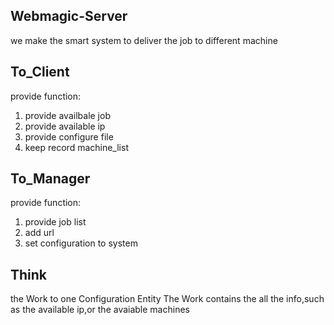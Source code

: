 Webmagic-Server
-------------------
we make the smart system to deliver the job to different machine

To_Client
------------
provide function:
1.   provide availbale job
2.   provide available ip
3.   provide configure file
4.   keep record machine_list


To_Manager
-----------------
provide function:
1.  provide job list
2.  add url
3.  set configuration to system


Think
------------------
the Work to one Configuration Entity
The Work contains the all the info,such as the available ip,or the avaiable machines



